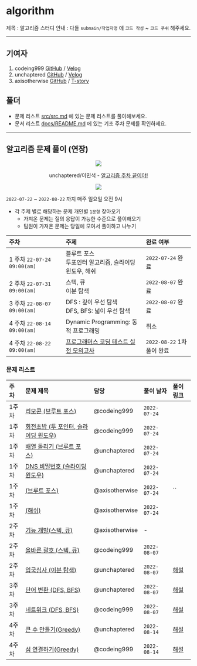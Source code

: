 # algorithm

제목 : 알고리즘 스터디
안내 : 다들 `submain/작업자명` 에 `코드 작성` ~ `코드 푸쉬` 해주세요.

<hr>

## 기여자

1. codeing999 [GitHub](https://github.com/codeing999) / [Velog](https://velog.io/@mero)
2. unchaptered [GitHub](https://github.com/unchaptered) / [Velog](https://velog.io/@unchapterd)
3. axisotherwise [GitHub](https://github.com/axisotherwise) / [T-story](https://thelapssql.tistory.com/)

## 폴더

- 문제 리스트 [src/src.md](https://github.com/unchaptered/algorithm/blob/main/src/README.md) 에 있는 문제 리스트를 풀이해보세요.
- 문서 리스트 [docs/README.md](https://github.com/unchaptered/algorithm/blob/main/docs/README.md) 에 있는 기초 주차 문제를 확인하세요.

<hr>

## 알고리즘 문제 풀이 (연장)

<p align="center"><img src="https://github.com/unchaptered/hanghae-algorithm-study/blob/main/Group%201%20(1).png" /></p>

<p align="center"> unchaptered/이민석 - <a href="https://velog.io/@unchaptered_til/%ED%95%AD%ED%95%B4-WIL-6">알고리즘 주차 끝이야!</a></p>
<p align="center"><img src="https://github.com/unchaptered/hanghae-algorithm-study/blob/main/%EC%99%84%EB%A3%8C!.png" /></p>

`2022-07-22` ~ `2022-08-22` 까지 매주 일요일 오전 9시

- 각 주제 별로 해당하는 문제 개인별 `1문항` 찾아오기
  - 가져온 문제는 질의 응답이 가능한 수준으로 풀이해오기
  - 팀원이 가져온 문제는 당일에 모여서 풀이하고 나누기

| 주차 | 주제 | 완료 여부 |
| :--- | :--- | :-- |
| 1 주차 `22-07-24 09:00(am)` | 블루트 포스 <br> 투포인터 알고리즘, 슬라이딩 윈도우, 해쉬 | `2022-07-24` 완료 |
| 2 주차 `22-07-31 09:00(am)` | 스텍, 큐 <br> 이분 탐색 | `2022-08-07` 완료 |
| 3 주차 `22-08-07 09:00(am)` | DFS : 깊이 우선 탐색 <br> DFS, BFS: 넓이 우선 탐색 | `2022-08-07` 완료 |
| 4 주차 `22-08-14 09:00(am)` | Dynamic Programming: 동적 프로그래밍 | 취소 |
| 4 주차 `22-08-22 09:00(am)` | [프로그래머스 코딩 테스트 실전 모의고사](https://career.programmers.co.kr/competitions/2627) | `2022-08-22` 1차 풀이 완료 |

### 문제 리스트

| 주차 | 문제 제목 | 담당 | 풀이 날자 | 풀이 링크 |
| :--- | :------- | :---- | :------ | :------- |
| 1주차 | [리모콘 (브루트 포스)](https://www.acmicpc.net/problem/1107) | @codeing999 |  `2022-07-24` | |
| 1주차 | [회전초밥 (투 포인터, 슬라이딩 윈도우)](https://www.acmicpc.net/problem/15961) | @codeing999 | `2022-07-24` | |
| 1주차 | [배열 돌리기 (브루트 포스)](https://www.acmicpc.net/problem/17406) | @unchaptered | `2022-07-24` | |
| 1주차 | [DNS 비밀번호 (슬라이딩 윈도우)](https://www.acmicpc.net/problem/12891) | @unchaptered | `2022-07-24` | |
| 1주차 | [ (브루트 포스)]() | @axisotherwise | `2022-07-24` | `` | |
| 1주차 | [ (해쉬)]() | @axisotherwise | `2022-07-24` | |
| 2주차 | [기능 개발(스텍, 큐)](https://school.programmers.co.kr/learn/courses/30/lessons/42586) | @axisotherwise | - |
| 2주차 | [올바른 괄호 (스텍, 큐)](https://school.programmers.co.kr/learn/courses/30/lessons/12909) | @codeing999 | `2022-08-07` |
| 2주차 | [입국심사 (이분 탐색)](https://school.programmers.co.kr/learn/courses/30/lessons/43238) | @unchaptered | `2022-08-07` | [해설](https://github.com/unchaptered/algorithm/blob/main/advanced/%EC%9E%85%EA%B5%AD%EC%8B%AC%EC%82%AC.md) |
| 3주차 | [단어 변환 (DFS, BFS)](https://school.programmers.co.kr/learn/courses/30/lessons/43163) | @unchaptered | `2022-08-07` | [해설](https://github.com/unchaptered/algorithm/blob/main/advanced/%EB%8B%A8%EC%96%B4%EB%B3%80%ED%99%98.md)|
| 3주차 | [네트워크 (DFS, BFS)](https://school.programmers.co.kr/learn/courses/30/lessons/43162) | @codeing999 | `2022-08-07` | [해설](https://github.com/unchaptered/algorithm/blob/main/advanced/%EB%84%A4%ED%8A%B8%EC%9B%8C%ED%81%AC.md) |
| 4주차 | [큰 수 만들기(Greedy)](https://school.programmers.co.kr/learn/courses/30/lessons/42883) | @unchaptered | `2022-08-14` | [해설](https://github.com/unchaptered/algorithm/blob/main/advanced/%ED%81%B0%20%EC%88%98%20%EB%A7%8C%EB%93%A4%EA%B8%B0.md) |
| 4주차 | [섬 연결하기(Greedy)](https://school.programmers.co.kr/learn/courses/30/lessons/42861) | @codeing999| `2022-08-14` | [해설](https://github.com/unchaptered/algorithm/blob/main/advanced/%EC%84%AC%20%EC%97%B0%EA%B2%B0%ED%95%98%EA%B8%B0.md) |

